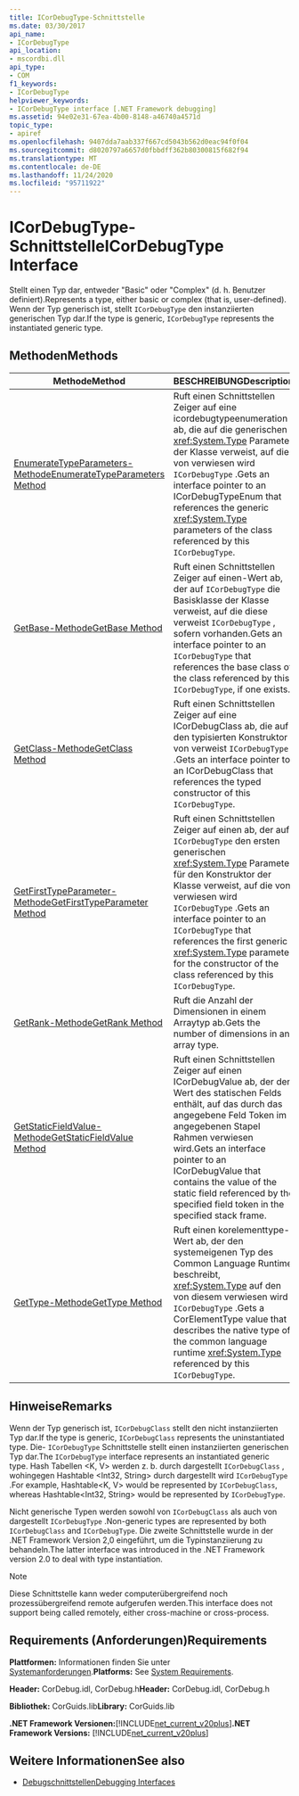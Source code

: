 ```yaml
---
title: ICorDebugType-Schnittstelle
ms.date: 03/30/2017
api_name:
- ICorDebugType
api_location:
- mscordbi.dll
api_type:
- COM
f1_keywords:
- ICorDebugType
helpviewer_keywords:
- ICorDebugType interface [.NET Framework debugging]
ms.assetid: 94e02e31-67ea-4b00-8148-a46740a4571d
topic_type:
- apiref
ms.openlocfilehash: 9407dda7aab337f667cd5043b562d0eac94f0f04
ms.sourcegitcommit: d8020797a6657d0fbbdff362b80300815f682f94
ms.translationtype: MT
ms.contentlocale: de-DE
ms.lasthandoff: 11/24/2020
ms.locfileid: "95711922"
---
```

# <a name="icordebugtype-interface"></a><span data-ttu-id="6f848-102">ICorDebugType-Schnittstelle</span><span class="sxs-lookup"><span data-stu-id="6f848-102">ICorDebugType Interface</span></span>

<span data-ttu-id="6f848-103">Stellt einen Typ dar, entweder "Basic" oder "Complex" (d. h. Benutzer definiert).</span><span class="sxs-lookup"><span data-stu-id="6f848-103">Represents a type, either basic or complex (that is, user-defined).</span></span> <span data-ttu-id="6f848-104">Wenn der Typ generisch ist, stellt `ICorDebugType` den instanziierten generischen Typ dar.</span><span class="sxs-lookup"><span data-stu-id="6f848-104">If the type is generic, `ICorDebugType` represents the instantiated generic type.</span></span>  
  
## <a name="methods"></a><span data-ttu-id="6f848-105">Methoden</span><span class="sxs-lookup"><span data-stu-id="6f848-105">Methods</span></span>  
  
|<span data-ttu-id="6f848-106">Methode</span><span class="sxs-lookup"><span data-stu-id="6f848-106">Method</span></span>|<span data-ttu-id="6f848-107">BESCHREIBUNG</span><span class="sxs-lookup"><span data-stu-id="6f848-107">Description</span></span>|  
|------------|-----------------|  
|[<span data-ttu-id="6f848-108">EnumerateTypeParameters-Methode</span><span class="sxs-lookup"><span data-stu-id="6f848-108">EnumerateTypeParameters Method</span></span>](icordebugtype-enumeratetypeparameters-method.md)|<span data-ttu-id="6f848-109">Ruft einen Schnittstellen Zeiger auf eine icordebugtypeenumeration ab, die auf die generischen <xref:System.Type> Parameter der Klasse verweist, auf die von verwiesen wird `ICorDebugType` .</span><span class="sxs-lookup"><span data-stu-id="6f848-109">Gets an interface pointer to an ICorDebugTypeEnum that references the generic <xref:System.Type> parameters of the class referenced by this `ICorDebugType`.</span></span>|  
|[<span data-ttu-id="6f848-110">GetBase-Methode</span><span class="sxs-lookup"><span data-stu-id="6f848-110">GetBase Method</span></span>](icordebugtype-getbase-method.md)|<span data-ttu-id="6f848-111">Ruft einen Schnittstellen Zeiger auf einen-Wert ab, der auf `ICorDebugType` die Basisklasse der Klasse verweist, auf die diese verweist `ICorDebugType` , sofern vorhanden.</span><span class="sxs-lookup"><span data-stu-id="6f848-111">Gets an interface pointer to an `ICorDebugType` that references the base class of the class referenced by this `ICorDebugType`, if one exists.</span></span>|  
|[<span data-ttu-id="6f848-112">GetClass-Methode</span><span class="sxs-lookup"><span data-stu-id="6f848-112">GetClass Method</span></span>](icordebugtype-getclass-method.md)|<span data-ttu-id="6f848-113">Ruft einen Schnittstellen Zeiger auf eine ICorDebugClass ab, die auf den typisierten Konstruktor von verweist `ICorDebugType` .</span><span class="sxs-lookup"><span data-stu-id="6f848-113">Gets an interface pointer to an ICorDebugClass that references the typed constructor of this `ICorDebugType`.</span></span>|  
|[<span data-ttu-id="6f848-114">GetFirstTypeParameter-Methode</span><span class="sxs-lookup"><span data-stu-id="6f848-114">GetFirstTypeParameter Method</span></span>](icordebugtype-getfirsttypeparameter-method.md)|<span data-ttu-id="6f848-115">Ruft einen Schnittstellen Zeiger auf einen ab, der auf `ICorDebugType` den ersten generischen <xref:System.Type> Parameter für den Konstruktor der Klasse verweist, auf die von verwiesen wird `ICorDebugType` .</span><span class="sxs-lookup"><span data-stu-id="6f848-115">Gets an interface pointer to an `ICorDebugType` that references the first generic <xref:System.Type> parameter for the constructor of the class referenced by this `ICorDebugType`.</span></span>|  
|[<span data-ttu-id="6f848-116">GetRank-Methode</span><span class="sxs-lookup"><span data-stu-id="6f848-116">GetRank Method</span></span>](icordebugtype-getrank-method.md)|<span data-ttu-id="6f848-117">Ruft die Anzahl der Dimensionen in einem Arraytyp ab.</span><span class="sxs-lookup"><span data-stu-id="6f848-117">Gets the number of dimensions in an array type.</span></span>|  
|[<span data-ttu-id="6f848-118">GetStaticFieldValue-Methode</span><span class="sxs-lookup"><span data-stu-id="6f848-118">GetStaticFieldValue Method</span></span>](icordebugtype-getstaticfieldvalue-method.md)|<span data-ttu-id="6f848-119">Ruft einen Schnittstellen Zeiger auf einen ICorDebugValue ab, der den Wert des statischen Felds enthält, auf das durch das angegebene Feld Token im angegebenen Stapel Rahmen verwiesen wird.</span><span class="sxs-lookup"><span data-stu-id="6f848-119">Gets an interface pointer to an ICorDebugValue that contains the value of the static field referenced by the specified field token in the specified stack frame.</span></span>|  
|[<span data-ttu-id="6f848-120">GetType-Methode</span><span class="sxs-lookup"><span data-stu-id="6f848-120">GetType Method</span></span>](icordebugtype-gettype-method.md)|<span data-ttu-id="6f848-121">Ruft einen korelementtype-Wert ab, der den systemeigenen Typ des Common Language Runtime beschreibt, <xref:System.Type> auf den von diesem verwiesen wird `ICorDebugType` .</span><span class="sxs-lookup"><span data-stu-id="6f848-121">Gets a CorElementType value that describes the native type of the common language runtime <xref:System.Type> referenced by this `ICorDebugType`.</span></span>|  
  
## <a name="remarks"></a><span data-ttu-id="6f848-122">Hinweise</span><span class="sxs-lookup"><span data-stu-id="6f848-122">Remarks</span></span>  

 <span data-ttu-id="6f848-123">Wenn der Typ generisch ist, `ICorDebugClass` stellt den nicht instanziierten Typ dar.</span><span class="sxs-lookup"><span data-stu-id="6f848-123">If the type is generic, `ICorDebugClass` represents the uninstantiated type.</span></span> <span data-ttu-id="6f848-124">Die- `ICorDebugType` Schnittstelle stellt einen instanziierten generischen Typ dar.</span><span class="sxs-lookup"><span data-stu-id="6f848-124">The `ICorDebugType` interface represents an instantiated generic type.</span></span> <span data-ttu-id="6f848-125">Hash Tabellen \<K, V> werden z. b. durch dargestellt `ICorDebugClass` , wohingegen Hashtable \<Int32, String> durch dargestellt wird `ICorDebugType` .</span><span class="sxs-lookup"><span data-stu-id="6f848-125">For example, Hashtable\<K, V> would be represented by `ICorDebugClass`, whereas Hashtable\<Int32, String> would be represented by `ICorDebugType`.</span></span>  
  
 <span data-ttu-id="6f848-126">Nicht generische Typen werden sowohl von `ICorDebugClass` als auch von dargestellt `ICorDebugType` .</span><span class="sxs-lookup"><span data-stu-id="6f848-126">Non-generic types are represented by both `ICorDebugClass` and `ICorDebugType`.</span></span> <span data-ttu-id="6f848-127">Die zweite Schnittstelle wurde in der .NET Framework Version 2,0 eingeführt, um die Typinstanziierung zu behandeln.</span><span class="sxs-lookup"><span data-stu-id="6f848-127">The latter interface was introduced in the .NET Framework version 2.0 to deal with type instantiation.</span></span>  
  
> [!NOTE]
> <span data-ttu-id="6f848-128">Diese Schnittstelle kann weder computerübergreifend noch prozessübergreifend remote aufgerufen werden.</span><span class="sxs-lookup"><span data-stu-id="6f848-128">This interface does not support being called remotely, either cross-machine or cross-process.</span></span>  
  
## <a name="requirements"></a><span data-ttu-id="6f848-129">Requirements (Anforderungen)</span><span class="sxs-lookup"><span data-stu-id="6f848-129">Requirements</span></span>  

 <span data-ttu-id="6f848-130">**Plattformen:** Informationen finden Sie unter [Systemanforderungen](../../get-started/system-requirements.md).</span><span class="sxs-lookup"><span data-stu-id="6f848-130">**Platforms:** See [System Requirements](../../get-started/system-requirements.md).</span></span>  
  
 <span data-ttu-id="6f848-131">**Header:** CorDebug.idl, CorDebug.h</span><span class="sxs-lookup"><span data-stu-id="6f848-131">**Header:** CorDebug.idl, CorDebug.h</span></span>  
  
 <span data-ttu-id="6f848-132">**Bibliothek:** CorGuids.lib</span><span class="sxs-lookup"><span data-stu-id="6f848-132">**Library:** CorGuids.lib</span></span>  
  
 <span data-ttu-id="6f848-133">**.NET Framework Versionen:**[!INCLUDE[net_current_v20plus](../../../../includes/net-current-v20plus-md.md)]</span><span class="sxs-lookup"><span data-stu-id="6f848-133">**.NET Framework Versions:** [!INCLUDE[net_current_v20plus](../../../../includes/net-current-v20plus-md.md)]</span></span>  
  
## <a name="see-also"></a><span data-ttu-id="6f848-134">Weitere Informationen</span><span class="sxs-lookup"><span data-stu-id="6f848-134">See also</span></span>

- [<span data-ttu-id="6f848-135">Debugschnittstellen</span><span class="sxs-lookup"><span data-stu-id="6f848-135">Debugging Interfaces</span></span>](debugging-interfaces.md)
